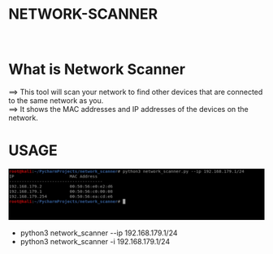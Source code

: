 # NETWORK-SCANNER
<br>

# What is Network Scanner

==> This tool will scan your network to find other devices that are connected to the same network as you. <br>
==> It shows the MAC addresses and IP addresses of the devices on the network. <br>

# USAGE


![](ScreenShot.jpeg)

<ul>
  <li>
    python3 network_scanner --ip 192.168.179.1/24
  </li>
  <li>
    python3 network_scanner -i 192.168.179.1/24
  </li>
</ul>
